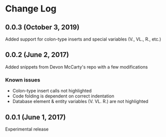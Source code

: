 # Change Log
## 0.0.3 (October 3, 2019)
Added support for colon-type inserts and special variables (V., VL., R., etc.)
## 0.0.2 (June 2, 2017)
Added snippets from Devon McCarty's repo with a few modifications
### Known issues
- Colon-type insert calls not highlighted
- Code folding is dependent on correct indentation
- Database element & entity variables (V. VL. R.) are not highlighted
## 0.0.1 (June 1, 2017)
Experimental release